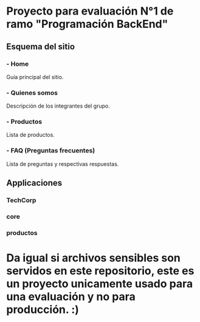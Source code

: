 # Proyecto para evaluación N°1 de ramo "Programación BackEnd"

## Esquema del sitio
### - Home
Guía principal del sitio.

### - Quienes somos
Descripción de los integrantes del grupo.

### - Productos
Lista de productos.

### - FAQ (Preguntas frecuentes)
Lista de preguntas y respectivas respuestas.


## Applicaciones
### TechCorp

### core

### productos

### 


# Da igual si archivos sensibles son servidos en este repositorio, este es un proyecto unicamente usado para una evaluación y no para producción. :)
